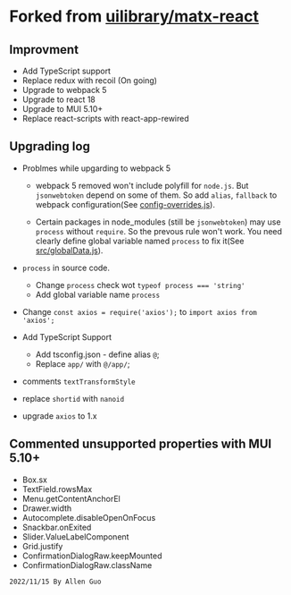 <h1>Forked from <a href="https://github.com/uilibrary/matx-react">uilibrary/matx-react</a></h1>

## Improvment

- Add TypeScript support
- Replace redux with recoil (On going)
- Upgrade to webpack 5
- Upgrade to react 18
- Upgrade to MUI 5.10+
- Replace react-scripts with react-app-rewired

## Upgrading log

- Problmes while upgarding to webpack 5

  - webpack 5 removed won't include polyfill for `node.js`. But `jsonwebtoken` depend on some of them. So add `alias`, `fallback` to webpack configuration(See [config-overrides.js](config-overrides.js)).

  - Certain packages in node_modules (still be `jsonwebtoken`) may use `process` without `require`. So the prevous rule won't work. You need clearly define global variable named `process` to fix it(See  
    [src/globalData.js](src/globalData.js)).

- `process` in source code.
  - Change `process` check wot `typeof process === 'string'`
  - Add global variable name `process`
- Change `const axios = require('axios');` to `import axios from 'axios';`
- Add TypeScript Support
  - Add tsconfig.json - define alias `@`;
  - Replace `app/` with `@/app/`;
- comments `textTransformStyle`
- replace `shortid` with `nanoid`
- upgrade `axios` to 1.x

## Commented unsupported properties with MUI 5.10+

- Box.sx
- TextField.rowsMax
- Menu.getContentAnchorEl
- Drawer.width
- Autocomplete.disableOpenOnFocus
- Snackbar.onExited
- Slider.ValueLabelComponent
- Grid.justify
- ConfirmationDialogRaw.keepMounted
- ConfirmationDialogRaw.className

`2022/11/15 By Allen Guo`
